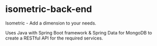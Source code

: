 # isometric-back-end
Isometric - Add a dimension to your needs.

Uses Java with Spring Boot framework & Spring Data for MongoDB to create a RESTful API for the required services.
